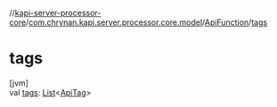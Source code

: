 //[kapi-server-processor-core](../../../index.md)/[com.chrynan.kapi.server.processor.core.model](../index.md)/[ApiFunction](index.md)/[tags](tags.md)

# tags

[jvm]\
val [tags](tags.md): [List](https://kotlinlang.org/api/latest/jvm/stdlib/kotlin.collections/-list/index.html)&lt;[ApiTag](../-api-tag/index.md)&gt;

